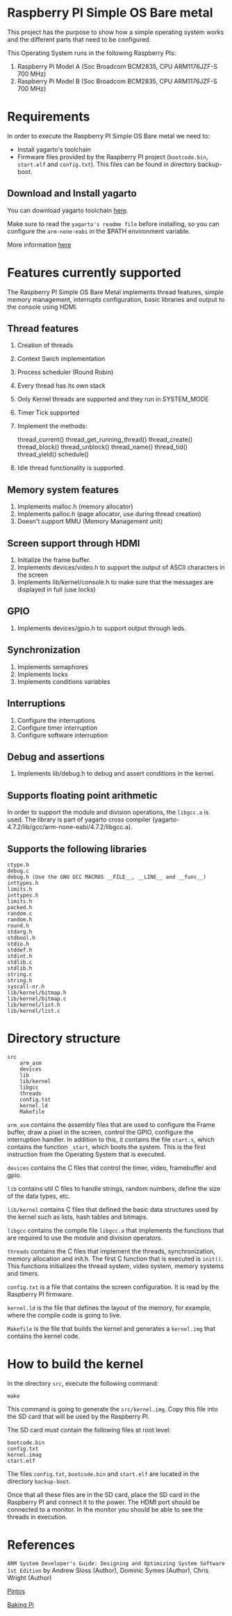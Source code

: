
# Raspberry PI Simple OS Bare metal

This project has the purpose to show how a simple operating system works and the different 
parts that need to be configured.

This Operating System runs in the following Raspberry PIs:

1. Raspberry Pi Model A (Soc Broadcom BCM2835, CPU ARM1176JZF-S 700 MHz)
2. Raspberry Pi Model B (Soc Broadcom BCM2835, CPU ARM1176JZF-S 700 MHz)

# Requirements

In order to execute the Raspberry PI Simple OS Bare metal we need to:

- Install yagarto's toolchain
- Firmware files provided by the Raspberry PI project (`bootcode.bin`, `start.elf` and `config.txt`). This
files can be found in directory backup-boot.

## Download and Install yagarto

You can download yagarto toolchain [here](https://sourceforge.net/projects/yagarto/).

Make sure to read the `yagarto's readme file` before installing, so you can configure the `arm-none-eabi` in 
the $PATH environment variable.

More information [here](https://www.cl.cam.ac.uk/projects/raspberrypi/tutorials/os/downloads.html)

# Features currently supported

The Raspberry PI Simple OS Bare Metal implements thread features, simple memory management,
interrupts configuration, basic libraries and output to the console using HDMI.

## Thread features

1. Creation of threads
2. Context Swich implementation
3. Process scheduler (Round Robin)
4. Every thread has its own stack
5. Only Kernel threads are supported and they run in SYSTEM_MODE
6. Timer Tick supported
7. Implement the methods:

	thread_current()
	thread_get_running_thread()
	thread_create()
	thread_block()
	thread_unblock()
	thread_name()
	thread_tid()
	thread_yield()
	schedule()

8. Idle thread functionality is supported.

## Memory system features

1. Implements malloc.h (memory allocator)
2. Implements palloc.h (page allocator, use during thread creation)
3. Doesn't support MMU (Memory Management unit)

## Screen support through HDMI

1. Initialize the frame buffer.
2. Implements devices/video.h to support the output of ASCII characters in the screen
3. Implements lib/kernel/console.h to make sure that the messages are displayed in full (use locks)

## GPIO

1.  Implements devices/gpio.h to support output through leds.

## Synchronization

1. Implements semaphores
2. Implements locks
3. Implements conditions variables

## Interruptions

1. Configure the interruptions
2. Configure timer interruption
3. Configure software interruption

## Debug and assertions

1. Implements lib/debug.h to debug and assert conditions in the kernel.

## Supports floating point arithmetic

In order to support the module and division operations, the `libgcc.a` is used. The library is part of yagarto
cross compiler (yagarto-4.7.2/lib/gcc/arm-none-eabi/4.7.2/libgcc.a).

## Supports the following libraries

	ctype.h
	debug.c
	debug.h (Use the GNU GCC MACROS __FILE__, __LINE__ and __func__)
	inttypes.h
	limits.h
	inttypes.h
	limits.h
	packed.h
	random.c
	random.h
	round.h
	stdarg.h
	stdbool.h
	stdio.h
	stddef.h
	stdint.h
	stdlib.c
	stdlib.h
	string.c
	string.h
	syscall-nr.h
	lib/kernel/bitmap.h
	lib/kernel/bitmap.c
	lib/kernel/list.h
	lib/kernel/list.c

# Directory structure

	src
		arm_asm
		devices
		lib
		lib/kernel
		libgcc
		threads
		config.txt
		kernel.ld
		Makefile
		
`arm_asm` contains the assembly files that are used to configure the Frame buffer, draw a pixel in the screen, control the GPIO, configure
the interruption handler. In addition to this, it contains the file `start.s`, which contains the function `_start`, which boots the system.
This is the first instruction from the Operating System that is executed.

`devices` contains the C files that control the timer, video, framebuffer and gpio.

`lib` contains util C files to handle strings, random numbers, define the size of the data types, etc.

`lib/kernel` contains C files that defined the basic data structures used by the kernel such as lists, hash tables and bitmaps.

`libgcc` contains the compile file  `libgcc.a` that implements the functions that are required to use the module and division operators.

`threads` contains the C files that implement the threads, synchronization, memory allocation and init.h. The first C function
that is executed is `init()`. This functions initializes the thread system, video system, memory systems and timers.

`config.txt` is a file that contains the screen configuration. It is read by the Raspberry PI firmware.

`kernel.ld` is the file that defines the layout of the memory, for example, where the compile code is going to live.

`Makefile` is the file that builds the kernel and generates a `kernel.img` that contains the kernel code.

# How to build the kernel

In the directory `src`, execute the following command:

	make

This command is going to generate the `src/kernel.img`. Copy this file into the SD card that will be used by the Raspberry PI.

The SD card must contain the following files at root level:

	bootcode.bin
	config.txt
	kernel.imag
	start.elf
	
The files `config.txt`, `bootcode.bin` and `start.elf` are located in the directory `backup-boot`.

Once that all these files are in the SD card, place the SD card in the Raspberry PI and connect it to the power. The HDMI
port should be connected to a monitor. In the monitor you should be able to see the threads in execution. 

# References

`ARM System Developer's Guide: Designing and Optimizing System Software 1st Edition`
by Andrew Sloss (Author), Dominic Symes (Author), Chris Wright (Author)

[Pintos](https://en.wikipedia.org/wiki/Pintos)

[Baking Pi](https://www.cl.cam.ac.uk/projects/raspberrypi/tutorials/os/index.html)






